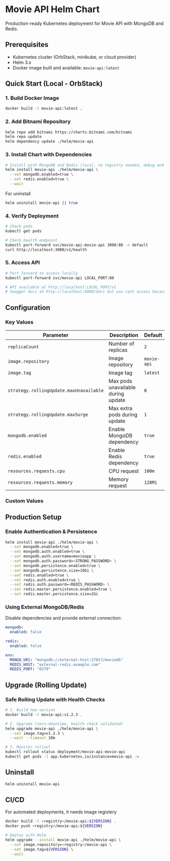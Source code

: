 # Movie API Helm Chart

Production-ready Kubernetes deployment for Movie API with MongoDB and Redis.

## Prerequisites

- Kubernetes cluster (OrbStack, minikube, or cloud provider)
- Helm 3.x
- Docker image built and available: `movie-api:latest`

## Quick Start (Local - OrbStack)

### 1. Build Docker Image

```bash
docker build -t movie-api:latest .
```

### 2. Add Bitnami Repository

```bash
helm repo add bitnami https://charts.bitnami.com/bitnami
helm repo update
helm dependency update ./helm/movie-api
```

### 3. Install Chart with Dependencies

```bash
# Install with MongoDB and Redis (local, no registry needed, debug and dry run can be useful)
helm install movie-api ./helm/movie-api \
  --set mongodb.enabled=true \
  --set redis.enabled=true \
  --wait
```

For uninstall
```bash
helm uninstall movie-api || true         
```

### 4. Verify Deployment

```bash
# Check pods
kubectl get pods

# Check health endpoint
kubectl port-forward svc/movie-api-movie-api 3000:80 -n default
curl http://localhost:3000/v1/health
```
### 5. Access API

```bash
# Port forward to access locally
kubectl port-forward svc/movie-api LOCAL_PORT:80

# API available at http://localhost:LOCAL_PORT/v1
# Swagger docs at http://localhost:8080/docs but you cant access because it is run on prod env.
```

## Configuration

### Key Values

| Parameter | Description | Default |
|-----------|-------------|---------|
| `replicaCount` | Number of replicas | `2` |
| `image.repository` | Image repository | `movie-api` |
| `image.tag` | Image tag | `latest` |
| `strategy.rollingUpdate.maxUnavailable` | Max pods unavailable during update | `0` |
| `strategy.rollingUpdate.maxSurge` | Max extra pods during update | `1` |
| `mongodb.enabled` | Enable MongoDB dependency | `true` |
| `redis.enabled` | Enable Redis dependency | `true` |
| `resources.requests.cpu` | CPU request | `100m` |
| `resources.requests.memory` | Memory request | `128Mi` |

### Custom Values


## Production Setup

### Enable Authentication & Persistence

```bash
helm install movie-api ./helm/movie-api \
  --set mongodb.enabled=true \
  --set mongodb.auth.enabled=true \
  --set mongodb.auth.username=movieapp \
  --set mongodb.auth.password=<STRONG_PASSWORD> \
  --set mongodb.persistence.enabled=true \
  --set mongodb.persistence.size=10Gi \
  --set redis.enabled=true \
  --set redis.auth.enabled=true \
  --set redis.auth.password=<REDIS_PASSWORD> \
  --set redis.master.persistence.enabled=true \
  --set redis.master.persistence.size=2Gi
```

### Using External MongoDB/Redis

Disable dependencies and provide external connection:

```yaml
mongodb:
  enabled: false

redis:
  enabled: false

env:
  MONGO_URI: "mongodb://external-host:27017/moviedb"
  REDIS_HOST: "external-redis.example.com"
  REDIS_PORT: "6379"
```

## Upgrade (Rolling Update)

### Safe Rolling Update with Health Checks

```bash
# 1. Build new version
docker build -t movie-api:v1.2.3 .

# 2. Upgrade (zero-downtime, health check validated)
helm upgrade movie-api ./helm/movie-api \
  --set image.tag=v1.2.3 \
  --wait --timeout 10m

# 3. Monitor rollout
kubectl rollout status deployment/movie-api-movie-api
kubectl get pods -l app.kubernetes.io/instance=movie-api -w
```


## Uninstall

```bash
helm uninstall movie-api
```

## CI/CD

For automated deployments, it needs image registery

```bash
docker build -t <registry>/movie-api:${VERSION} .
docker push <registry>/movie-api:${VERSION}

# Deploy with Helm
helm upgrade --install movie-api ./helm/movie-api \
  --set image.repository=<registry>/movie-api \
  --set image.tag=${VERSION} \
  --wait
```
